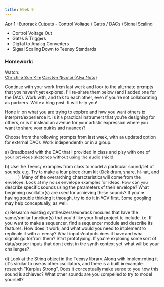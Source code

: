```yaml
---
title: Week 9
---
```


Apr 1
: Eurorack Outputs - Control Voltage / Gates / DACs / Signal Scaling

- Control Voltage Out
- Gates & Triggers
- Digital to Analog Converters
- Signal Scaling Down to Teensy Standards

### Homework:

Watch:  
[Christine Sun Kim](https://www.youtube.com/watch?v=mqJA0SZm9zI&t=0s)
[Carsten Nicolai (Alva Noto)](https://www.youtube.com/watch?v=zCBIKXFrfNA&t=0s)

Continue with your work from last week and look to the alternate prompts that you haven't yet explored. I'll re-share them below (and I added one for the DAC). Work with, and talk to each other, even if you're not collaborating as partners. Write a blog post. It will help you! 

Hone in on what you are trying to explore and how you want others to interpret/experience it. Is it a practical instrument that you're designing for others, or is it instead an avenue for your artistic expression where you want to share your quirks and nuances? 

Choose from the following prompts from last week, with an updated option for external DACs. Work independently or in a group. 

a) Breadboard with the DAC that I provided in class and play with one of your previous sketches without using the audio shield.  

b) Use the Teensy examples from class to model a particular sound/set of sounds. e.g. Try to make a four piece drum kit (Kick drum, snare, hi-hat, and ______ ). Many of the overarching characteristics will come from the envelope. Look at my noise envelope examples for ideas. How can you describe specific sounds using the parameters of their envelope? What beginning oscillator(s) are used for achieving these sounds? If you're having trouble thinking it through, try to do it in VCV first. Some googling may help conceptually, as well. 

c) Research existing synthesizers/eurorack modules that have the same/similar function(s) that you'd like your final project to include. i.e. If you want to make a sequencer, find a sequencer module and describe its features. How does it work, and what would you need to implement to replicate it with a teensy? What inputs/outputs does it have and what signals go to/from them? Start prototyping. If you're exploring some sort of data/sensor inputs that don't exist in the synth context yet, what will be your challenges?

d) Look at the String object in the Teensy library. Along with implementing it (it's similar to use as other oscillators, and there is a built in example) research "Karplus Strong". Does it conceptually make sense to you how this sound is achieved? What other sounds are you compelled to try to model yourself?
